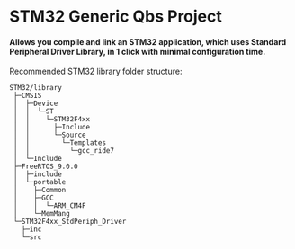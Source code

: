 # STM32 Generic Qbs Project
#### Allows you compile and link an STM32 application, which uses Standard Peripheral Driver Library, in 1 click with minimal configuration time.<br>
Recommended STM32 library folder structure:<br>
```
STM32/library
 ├─CMSIS
 │  ├─Device
 │  │  └─ST
 │  │    └─STM32F4xx
 │  │      ├─Include
 │  │      └─Source
 │  │        └─Templates
 │  │          └─gcc_ride7
 │  └─Include
 ├─FreeRTOS_9.0.0
 │  ├─include
 │  └─portable
 │    ├─Common
 │    ├─GCC
 │    │  └─ARM_CM4F
 │    └─MemMang
 └─STM32F4xx_StdPeriph_Driver
   ├─inc
   └─src
```
